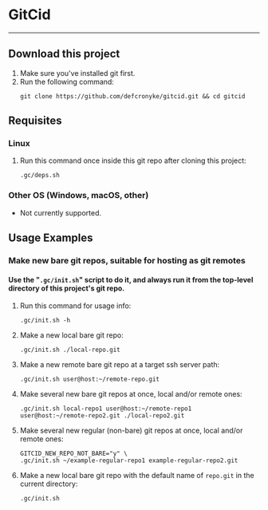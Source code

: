 # GitCid  
--------  
  
## Download this project  
  
1. Make sure you've installed git first.
2. Run the following command:
    ```shell
    git clone https://github.com/defcronyke/gitcid.git && cd gitcid
    ```
  
## Requisites  
  
### Linux  
  
1. Run this command once inside this git repo after cloning this project:
    ```shell
    .gc/deps.sh
    ```
  
### Other OS (Windows, macOS, other)  

* Not currently supported.
  
## Usage Examples  
  
### Make new bare git repos, suitable for hosting as git remotes

#### Use the "`.gc/init.sh`" script to do it, and always run it from the top-level directory of this project's git repo.

1. Run this command for usage info:
    ```shell
    .gc/init.sh -h
    ```
1. Make a new local bare git repo:
    ```shell
    .gc/init.sh ./local-repo.git
    ```
1. Make a new remote bare git repo at a target ssh server path:
    ```shell
    .gc/init.sh user@host:~/remote-repo.git
    ```
1. Make several new bare git repos at once, local and/or remote ones:
    ```shell
    .gc/init.sh local-repo1 user@host:~/remote-repo1 user@host:~/remote-repo2.git ./local-repo2.git
    ```
1. Make several new regular (non-bare) git repos at once, local and/or remote ones:
    ```shell
    GITCID_NEW_REPO_NOT_BARE="y" \
    .gc/init.sh ~/example-regular-repo1 example-regular-repo2.git
    ```
1. Make a new local bare git repo with the default name of `repo.git` in the current directory:
    ```shell
    .gc/init.sh
    ```

